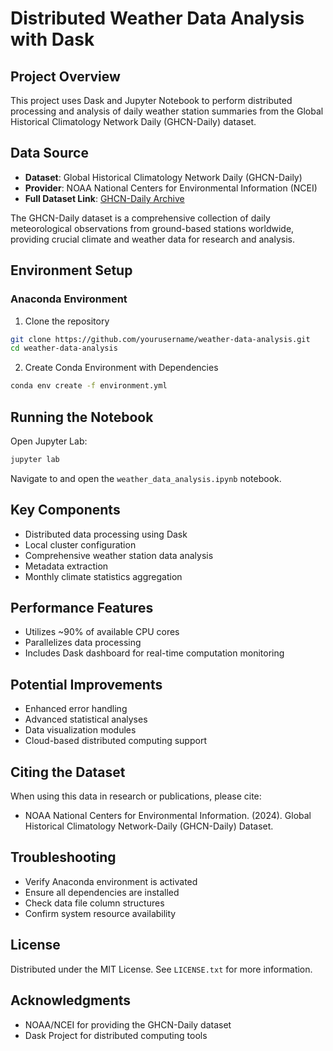# Distributed Weather Data Analysis with Dask

## Project Overview

This project uses Dask and Jupyter Notebook to perform distributed processing and analysis of daily weather station summaries from the Global Historical Climatology Network Daily (GHCN-Daily) dataset.

## Data Source

- **Dataset**: Global Historical Climatology Network Daily (GHCN-Daily)
- **Provider**: NOAA National Centers for Environmental Information (NCEI)
- **Full Dataset Link**: [GHCN-Daily Archive](https://www.ncei.noaa.gov/data/global-historical-climatology-network-daily/archive/)

The GHCN-Daily dataset is a comprehensive collection of daily meteorological observations from ground-based stations worldwide, providing crucial climate and weather data for research and analysis.

## Environment Setup

### Anaconda Environment

1. Clone the repository

```bash
git clone https://github.com/yourusername/weather-data-analysis.git
cd weather-data-analysis
```

2. Create Conda Environment with Dependencies

```bash
conda env create -f environment.yml
```

## Running the Notebook

Open Jupyter Lab:

```bash
jupyter lab
```

Navigate to and open the `weather_data_analysis.ipynb` notebook.

## Key Components

- Distributed data processing using Dask
- Local cluster configuration
- Comprehensive weather station data analysis
- Metadata extraction
- Monthly climate statistics aggregation

## Performance Features

- Utilizes ~90% of available CPU cores
- Parallelizes data processing
- Includes Dask dashboard for real-time computation monitoring

## Potential Improvements

- Enhanced error handling
- Advanced statistical analyses
- Data visualization modules
- Cloud-based distributed computing support

## Citing the Dataset

When using this data in research or publications, please cite:

- NOAA National Centers for Environmental Information. (2024). Global Historical Climatology Network-Daily (GHCN-Daily) Dataset.

## Troubleshooting

- Verify Anaconda environment is activated
- Ensure all dependencies are installed
- Check data file column structures
- Confirm system resource availability

## License

Distributed under the MIT License. See `LICENSE.txt` for more information.

## Acknowledgments

- NOAA/NCEI for providing the GHCN-Daily dataset
- Dask Project for distributed computing tools
